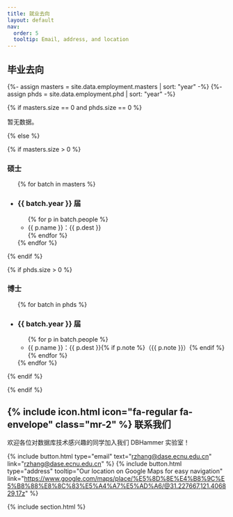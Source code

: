 ```yaml
---
title: 就业去向
layout: default
nav:
  order: 5
  tooltip: Email, address, and location
---
```


<!-- ───── Employment 区块 ───────────────────────── -->
<h2 class="mt-10 text-xl font-semibold">毕业去向</h2>

{%- assign masters = site.data.employment.masters | sort: "year" -%}
{%- assign phds    = site.data.employment.phd  | sort: "year"  -%}

{% if masters.size == 0 and phds.size == 0 %}
<p class="text-gray-500">暂无数据。</p>
{% else %}

<!-- ───── 硕士 ───── -->
{% if masters.size > 0 %}
<h3 class="mt-10 font-bold text-sky-600 mb-2">硕士</h3>
<ul class="space-y-8">
  {% for batch in masters %}
  <li>
    <h3 class="font-bold text-sky-600 mb-2">{{ batch.year }} 届</h3>
    <ul class="list-disc pl-6 space-y-1">
      {% for p in batch.people %}
      <li>{{ p.name }}：{{ p.dest }}</li>
      {% endfor %}
    </ul>
  </li>
  {% endfor %}
</ul>
{% endif %}

<!-- ───── 博士 ───── -->
{% if phds.size > 0 %}
<h3 class="mt-10 font-bold text-sky-600 mb-2">博士</h3>
<ul class="space-y-8">
  {% for batch in phds %}
  <li>
    <h3 class="font-bold text-sky-600 mb-2">{{ batch.year }} 届</h3>
    <ul class="list-disc pl-6 space-y-1">
      {% for p in batch.people %}
      <li>{{ p.name }}：{{ p.dest }}{% if p.note %}（{{ p.note }}）{% endif %}</li>
      {% endfor %}
    </ul>
  </li>
  {% endfor %}
</ul>
{% endif %}

{% endif %}

<!-- ───── Contact 区块 ───────────────────────────── -->
<h2 class="text-2xl font-semibold flex items-center mt-12 mb-6">
  {% include icon.html icon="fa-regular fa-envelope" class="mr-2" %} 联系我们
</h2>

<p class="text-center mb-4">
  欢迎各位对数据库技术感兴趣的同学加入我们 DBHammer 实验室！
</p>

{%
  include button.html
  type="email"
  text="rzhang@dase.ecnu.edu.cn"
  link="rzhang@dase.ecnu.edu.cn"
%}
{%
  include button.html
  type="address"
  tooltip="Our location on Google Maps for easy navigation"
  link="https://www.google.com/maps/place/%E5%8D%8E%E4%B8%9C%E5%B8%88%E8%8C%83%E5%A4%A7%E5%AD%A6/@31.227667,121.406829,17z"
%}

{% include section.html %}
